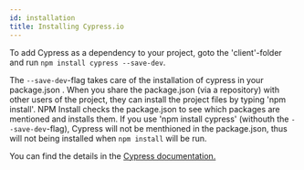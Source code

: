 ```yaml
---
id: installation
title: Installing Cypress.io
---
```

To add Cypress as a dependency to your project, goto the 'client'-folder and run `npm install cypress --save-dev`.

The `--save-dev`-flag takes care of the installation of cypress in your package.json . When you share the package.json (via a repository) with other users of the project, they can install the project files by typing 'npm install'. NPM Install checks the package.json to see which packages are mentioned and installs them. If you use 'npm install cypress' (withouth the `--save-dev`-flag), Cypress will not be menthioned in the package.json, thus will not being installed when `npm install` will be run.

You can find the details in the [Cypress documentation.](https://docs.cypress.io/guides/getting-started/installing-cypress.html)
